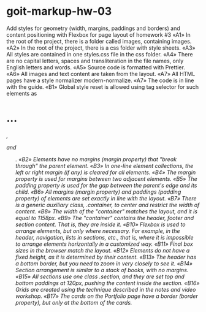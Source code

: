 # goit-markup-hw-03
Add styles for geometry (width, margins, paddings and borders) and content positioning with Flexbox for page layout of homework #3
«A1» In the root of the project, there is a folder called images, containing images.
«A2» In the root of the project, there is a css folder with style sheets.
«A3» All styles are contained in one styles.css file in the css folder.
«A4» There are no capital letters, spaces and transliteration in the file names, only English letters and words.
«A5» Source code is formatted with Prettier.
«A6» All images and text content are taken from the layout.
«A7» All HTML pages have a style normalizer modern-normalize.
«A7» The code is in line with the guide.
«B1» Global style reset is allowed using tag selector for such elements as <h1>...<h6>, <p> and <ul>.
«B2» Elements have no margins (margin property) that "break through" the parent element.
«B3» In one-line element collections, the left or right margin (if any) is cleared for all elements.
«B4» The margin property is used for margins between two adjacent elements.
«B5» The padding property is used for the gap between the parent's edge and its child.
«B6» All margins (margin property) and paddings (padding property) of elements are set exactly in line with the layout.
«B7» There is a generic auxiliary class, .container, to center and restrict the width of content.
«B8» The width of the "container" matches the layout, and it is equal to 1158px.
«B9» The "container" contains the header, footer and section content. That is, they are inside it.
«B10» Flexbox is used to arrange elements, but only where necessary. For example, in the header, navigation, lists in sections, etc., that is, where it is impossible to arrange elements horizontally in a customized way.
«B11» Final box sizes in the browser match the layout.
«B12» Elements do not have a fixed height, as it is determined by their content.
«B13» The header has a bottom border, but you need to zoom in very closely to see it.
«B14» Section arrangement is similar to a stack of books, with no margins.
«B15» All sections use one class .section, and they are set top and bottom paddings at 120px, pushing the content inside the section.
«B16» Grids are created using the technique described in the notes and video workshop.
«B17» The cards on the Portfolio page have a border (border property), but only at the bottom of the cards.
